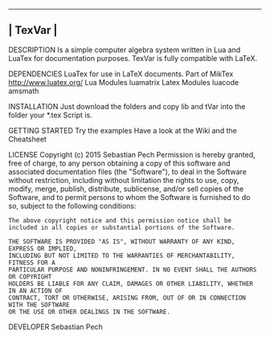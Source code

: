 ----------
| TexVar |
----------

DESCRIPTION
	Is a simple computer algebra system written in Lua and LuaTex for documentation purposes.
	TexVar is fully compatible with LaTeX.

DEPENDENCIES
	LuaTex for use in LaTeX documents. Part of MikTex http://www.luatex.org/
	Lua Modules
		luamatrix
	Latex Modules
		luacode
		amsmath

INSTALLATION
	Just download the folders and copy lib and tVar into the folder your *.tex Script is.

GETTING STARTED
	Try the examples
	Have a look at the Wiki and the Cheatsheet

LICENSE
	Copyright (c) 2015 Sebastian Pech
	Permission is hereby granted, free of charge, to any person obtaining a copy of this software 
	and associated documentation files (the "Software"), to deal in the Software without 
	restriction, including without limitation the rights to use, copy, modify, merge, publish, 
	distribute, sublicense, and/or sell copies of the Software, and to permit persons to whom 
	the Software is furnished to do so, subject to the following conditions:

	The above copyright notice and this permission notice shall be included in all copies or substantial portions of the Software.

	THE SOFTWARE IS PROVIDED "AS IS", WITHOUT WARRANTY OF ANY KIND, EXPRESS OR IMPLIED, 
	INCLUDING BUT NOT LIMITED TO THE WARRANTIES OF MERCHANTABILITY, FITNESS FOR A 
	PARTICULAR PURPOSE AND NONINFRINGEMENT. IN NO EVENT SHALL THE AUTHORS OR COPYRIGHT 
	HOLDERS BE LIABLE FOR ANY CLAIM, DAMAGES OR OTHER LIABILITY, WHETHER IN AN ACTION OF 
	CONTRACT, TORT OR OTHERWISE, ARISING FROM, OUT OF OR IN CONNECTION WITH THE SOFTWARE 
	OR THE USE OR OTHER DEALINGS IN THE SOFTWARE.

DEVELOPER
	Sebastian Pech